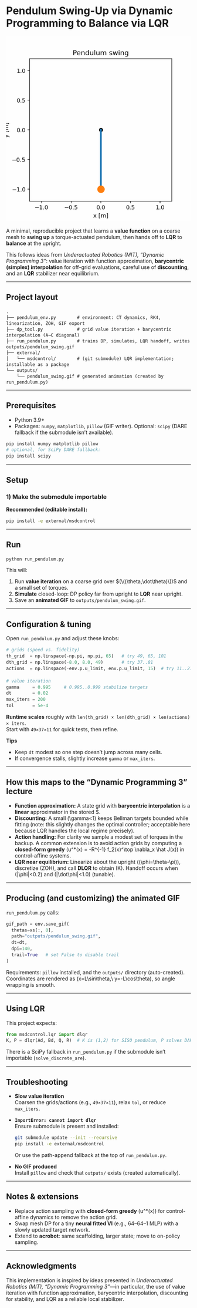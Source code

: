 # Pendulum Swing-Up via Dynamic Programming to Balance via LQR

![Pendulum swing-up](outputs/pendulum_swing.gif)

A minimal, reproducible project that learns a **value function** on a coarse mesh to **swing up** a torque-actuated pendulum, then hands off to **LQR** to **balance** at the upright.  

This follows ideas from *Underactuated Robotics (MIT), “Dynamic Programming 3”*: value iteration with function approximation, **barycentric (simplex) interpolation** for off-grid evaluations, careful use of **discounting**, and an **LQR** stabilizer near equilibrium.

---

## Project layout

```
.
├── pendulum_env.py        # environment: CT dynamics, RK4, linearization, ZOH, GIF export
├── dp_tool.py             # grid value iteration + barycentric interpolation (A→C diagonal)
├── run_pendulum.py        # trains DP, simulates, LQR handoff, writes outputs/pendulum_swing.gif
├── external/
│   └── msdcontrol/        # (git submodule) LQR implementation; installable as a package
└── outputs/
    └── pendulum_swing.gif # generated animation (created by run_pendulum.py)
```

---

## Prerequisites

- Python 3.9+
- Packages: `numpy`, `matplotlib`, `pillow` (GIF writer). Optional: `scipy` (DARE fallback if the submodule isn’t available).

```bash
pip install numpy matplotlib pillow
# optional, for SciPy DARE fallback:
pip install scipy
```

---

## Setup

### 1) Make the submodule importable

**Recommended (editable install):**
```bash
pip install -e external/msdcontrol
```


---

## Run

```bash
python run_pendulum.py
```

This will:

1. Run **value iteration** on a coarse grid over $(\((\theta,\dot\theta)\))$ and a small set of torques.  
2. **Simulate** closed-loop: DP policy far from upright to **LQR** near upright.  
3. Save an **animated GIF** to `outputs/pendulum_swing.gif`.

---

## Configuration & tuning

Open `run_pendulum.py` and adjust these knobs:

```python
# grids (speed vs. fidelity)
th_grid  = np.linspace(-np.pi, np.pi, 65)   # try 49, 65, 101
dth_grid = np.linspace(-8.0, 8.0, 49)       # try 37..81
actions  = np.linspace(-env.p.u_limit, env.p.u_limit, 15)  # try 11..21

# value iteration
gamma     = 0.995     # 0.995..0.999 stabilize targets
dt        = 0.02
max_iters = 200
tol       = 5e-4
```

**Runtime scales** roughly with `len(th_grid) × len(dth_grid) × len(actions) × iters`.  
Start with `49×37×11` for quick tests, then refine.

**Tips**
- Keep `dt` modest so one step doesn’t jump across many cells.
- If convergence stalls, slightly increase `gamma` or `max_iters`.

---

## How this maps to the “Dynamic Programming 3” lecture

- **Function approximation:** A state grid with **barycentric interpolation** is a **linear** approximator in the stored $.  
- **Discounting:** A small \(\gamma<1\) keeps Bellman targets bounded while fitting (note: this slightly changes the optimal controller; acceptable here because LQR handles the local regime precisely).  
- **Action handling:** For clarity we sample a modest set of torques in the backup. A common extension is to avoid action grids by computing a **closed-form greedy** \(u^*(x) = -R^{-1} f_2(x)^\top \nabla_x \hat J(x)\) in control-affine systems.  
- **LQR near equilibrium:** Linearize about the upright (\(\phi=\theta-\pi\)), discretize (ZOH), and call **DLQR** to obtain \(K\). Handoff occurs when \(|\phi|<0.2\) and \(|\dot\phi|<1.0\) (tunable).

---

## Producing (and customizing) the animated GIF

`run_pendulum.py` calls:

```python
gif_path = env.save_gif(
  thetas=xs[:, 0],
  path="outputs/pendulum_swing.gif",
  dt=dt,
  dpi=140,
  trail=True   # set False to disable trail
)
```

Requirements: `pillow` installed, and the `outputs/` directory (auto-created).  
Coordinates are rendered as \(x=L\sin\theta,\ y=-L\cos\theta\), so angle wrapping is smooth.

---

## Using LQR

This project expects:

```python
from msdcontrol.lqr import dlqr
K, P = dlqr(Ad, Bd, Q, R)  # K is (1,2) for SISO pendulum, P solves DARE
```

There is a SciPy fallback in `run_pendulum.py` if the submodule isn’t importable (`solve_discrete_are`).

---

## Troubleshooting

- **Slow value iteration**  
  Coarsen the grids/actions (e.g., `49×37×11`), relax `tol`, or reduce `max_iters`. 

- **`ImportError: cannot import dlqr`**  
  Ensure submodule is present and installed:
  ```bash
  git submodule update --init --recursive
  pip install -e external/msdcontrol
  ```
  Or use the path-append fallback at the top of `run_pendulum.py`.

- **No GIF produced**  
  Install `pillow` and check that `outputs/` exists (created automatically).

---

## Notes & extensions

- Replace action sampling with **closed-form greedy** \(u^*(x)\) for control-affine dynamics to remove the action grid.  
- Swap mesh DP for a tiny **neural fitted VI** (e.g., 64–64–1 MLP) with a slowly updated target network.  
- Extend to **acrobot**: same scaffolding, larger state; move to on-policy sampling.

---

## Acknowledgments

This implementation is inspired by ideas presented in *Underactuated Robotics (MIT), “Dynamic Programming 3”*—in particular, the use of value iteration with function approximation, barycentric interpolation, discounting for stability, and LQR as a reliable local stabilizer.
